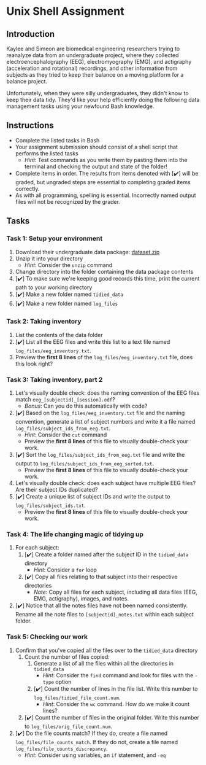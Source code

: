 # Unix Shell Assignment

## Introduction
Kaylee and Simeon are biomedical engineering researchers trying to reanalyze data from an undergraduate project, where they collected electroencephalography (EEG), electromyography (EMG), and actigraphy (acceleration and rotational) recordings, and other information from subjects as they tried to keep their balance on a moving platform for a balance project.

Unfortunately, when they were silly undergraduates, they didn't know to keep their data tidy. They'd like your help efficiently doing the following data management tasks using your newfound Bash knowledge.

## Instructions
* Complete the listed tasks in Bash
* Your assignment submission should consist of a shell script that performs the listed tasks
    * *Hint*: Test commands as you write them by pasting them into the terminal and checking the output and state of the folder!
* Complete items in order. The results from items denoted with [✔️] will be graded, but ungraded steps are essential to completing graded items correctly.
* As with all programming, spelling is essential. Incorrectly named output files will not be recognized by the grader.

## Tasks
### Task 1: Setup your environment
1. Download their undergraduate data package: [dataset.zip](dataset.zip?raw=1)
1. Unzip it into your directory
    * *Hint*: Consider the `unzip` command
1. Change directory into the folder containing the data package contents
1. [✔️] To make sure we're keeping good records this time, print the current path to your working directory
1. [✔️] Make a new folder named `tidied_data`
1. [✔️] Make a new folder named `log_files`

### Task 2: Taking inventory
1. List the contents of the data folder
1. [✔️] List all the EEG files and write this list to a text file named `log_files/eeg_inventory.txt`. 
1. Preview the **first 8 lines** of the `log_files/eeg_inventory.txt` file, does this look right?

### Task 3: Taking inventory, part 2
1. Let's visually double check: does the naming convention of the EEG files match `eeg_[subjectid]_[session].edf`?
    * *Bonus*: Can you do this automatically with code?
1. [✔️] Based on the `log_files/eeg_inventory.txt` file and the naming convention, generate a list of subject numbers and write it a file named `log_files/subject_ids_from_eeg.txt`. 
    * *Hint*: Consider the `cut` command
    * Preview the **first 8 lines** of this file to visually double-check your work.
1. [✔️] Sort the `log_files/subject_ids_from_eeg.txt` file and write the output to `log_files/subject_ids_from_eeg_sorted.txt`. 
    * Preview the **first 8 lines** of this file to visually double-check your work.
1. Let's visually double check: does each subject have multiple EEG files? Are their subject IDs duplicated?
1. [✔️] Create a unique list of subject IDs and write the output to `log_files/subject_ids.txt`. 
    * Preview the **first 8 lines** of this file to visually double-check your work.

### Task 4: The life changing magic of tidying up
1. For each subject:
    1. [✔️] Create a folder named after the subject ID in the `tidied_data` directory
        * *Hint*: Consider a `for` loop
    1. [✔️] Copy all files relating to that subject into their respective directories
        * *Note*: Copy all files for each subject, including all data files (EEG, EMG, actigraphy), images, and notes.
1. [✔️] Notice that all the notes files have not been named consistently. Rename all the note files to `[subjectid]_notes.txt` within each subject folder.

### Task 5: Checking our work
1. Confirm that you've copied all the files over to the `tidied_data` directory
    1. Count the number of files copied:
        1. Generate a list of all the files within all the directories in `tidied_data`
            * *Hint*: Consider the `find` command and look for files with the `-type` option
        1. [✔️] Count the number of lines in the file list. Write this number to `log_files/tidied_file_count.num`.
            * *Hint*: Consider the `wc` command. How do we make it count lines?
    1. [✔️] Count the number of files in the original folder. Write this number to `log_files/orig_file_count.num`.
1. [✔️] Do the file counts match? If they do, create a file named `log_files/file_counts_match`. If they do not, create a file named `log_files/file_counts_discrepancy`.
    * *Hint*: Consider using variables, an `if` statement, and `-eq`
